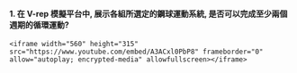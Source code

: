 #### 1. 在 V-rep 模擬平台中, 展示各組所選定的鋼球運動系統, 是否可以完成至少兩個週期的循環運動?



```
<iframe width="560" height="315" src="https://www.youtube.com/embed/A3ACxl0PbP8" frameborder="0" allow="autoplay; encrypted-media" allowfullscreen></iframe>
```







